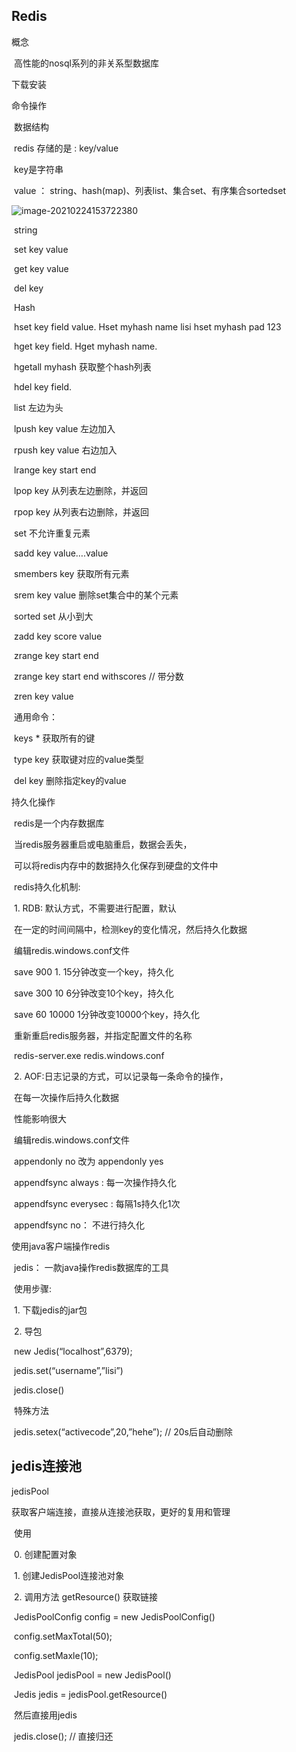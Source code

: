 ## Redis

概念

​	高性能的nosql系列的非关系型数据库 

下载安装

命令操作

​	数据结构

​		redis 存储的是 : key/value 

​			key是字符串

​			value ： string、hash(map)、列表list、集合set、有序集合sortedset

![image-20210224153722380](https://gitee.com/elplect/personal-image-bed/raw/master/beautyImg/image-20210224153722380.png)

​	string

​		set key value

​		get key value

​		del key

​	Hash

​		hset key field value.  Hset myhash name lisi hset myhash pad 123

​		hget key field.      Hget myhash name. 

​		hgetall myhash  获取整个hash列表

​		hdel key field.      

​	list  左边为头

​		lpush key value 左边加入

​		rpush key value 右边加入

​		lrange key start end

​		lpop key 从列表左边删除，并返回

​		rpop key 从列表右边删除，并返回

​	set 不允许重复元素

​		sadd key value….value

​		smembers key 获取所有元素

​		srem key value 删除set集合中的某个元素

​	sorted set 从小到大

​		zadd key score value

​		zrange key start end

​		zrange key start end withscores // 带分数

​		zren key value

​	通用命令：

​		keys * 获取所有的键

​		type key 获取键对应的value类型

​		del key 删除指定key的value

持久化操作

​	redis是一个内存数据库

​	当redis服务器重启或电脑重启，数据会丢失，

​	可以将redis内存中的数据持久化保存到硬盘的文件中

​	redis持久化机制:

​		1. RDB: 默认方式，不需要进行配置，默认

​			在一定的时间间隔中，检测key的变化情况，然后持久化数据

​			编辑redis.windows.conf文件

​				save 900 1.    15分钟改变一个key，持久化

​				save 300 10	 6分钟改变10个key，持久化

​				save 60 10000	 1分钟改变10000个key，持久化

​			重新重启redis服务器，并指定配置文件的名称

​				redis-server.exe redis.windows.conf

​		2. AOF:日志记录的方式，可以记录每一条命令的操作，

​				在每一次操作后持久化数据

​			性能影响很大

​			编辑redis.windows.conf文件

​				appendonly no 改为 appendonly yes

​				appendfsync always : 每一次操作持久化

​				appendfsync everysec : 每隔1s持久化1次

​				appendfsync no： 不进行持久化

使用java客户端操作redis

​	jedis： 一款java操作redis数据库的工具

​	使用步骤:

​		1. 下载jedis的jar包

​		2. 导包

​			new Jedis(“localhost”,6379);

​			jedis.set(“username”,”lisi”)

​			jedis.close()

​		特殊方法

​			jedis.setex(“activecode”,20,”hehe”); // 20s后自动删除



##  **jedis连接池**

jedisPool

获取客户端连接，直接从连接池获取，更好的复用和管理

​	使用

​		0. 创建配置对象

​		1. 创建JedisPool连接池对象

​		2. 调用方法 getResource() 获取链接

​	JedisPoolConfig config = new JedisPoolConfig()

​	config.setMaxTotal(50);

​	config.setMaxle(10);

​	JedisPool jedisPool = new JedisPool()

​	Jedis jedis = jedisPool.getResource()

​	然后直接用jedis

​	jedis.close(); // 直接归还